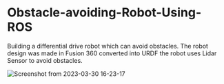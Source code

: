 # Obstacle-avoiding-Robot-Using-ROS
Building a differential drive robot which can avoid obstacles. The robot design was made in Fusion 360 converted into URDF the robot uses Lidar Sensor to avoid obstacles.

![Screenshot from 2023-03-30 16-23-17](https://user-images.githubusercontent.com/118986898/233186553-53660e6f-6842-4752-8826-f49b055b2378.png)

